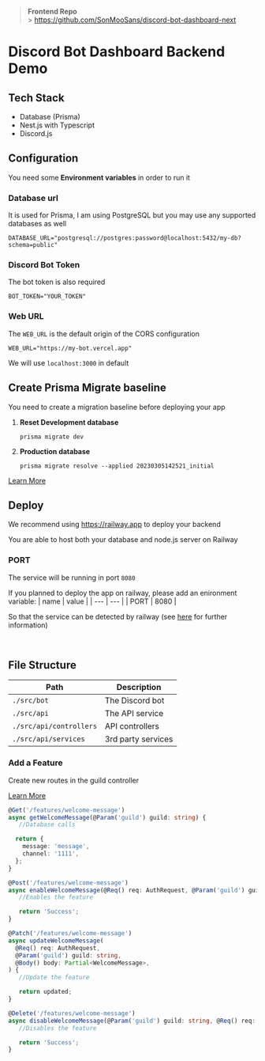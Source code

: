 > **Frontend Repo** <br/> > https://github.com/SonMooSans/discord-bot-dashboard-next

# Discord Bot Dashboard Backend Demo

## Tech Stack

- Database (Prisma)
- Nest.js with Typescript
- Discord.js

## Configuration

You need some **Environment variables** in order to run it

### Database url

It is used for Prisma, I am using PostgreSQL but you may use any supported databases as well

`DATABASE_URL="postgresql://postgres:password@localhost:5432/my-db?schema=public"`

### Discord Bot Token

The bot token is also required

`BOT_TOKEN="YOUR_TOKEN"`

### Web URL

The `WEB_URL` is the default origin of the CORS configuration

```
WEB_URL="https://my-bot.vercel.app"
```

We will use `localhost:3000` in default

## Create Prisma Migrate baseline

You need to create a migration baseline before deploying your app

1. **Reset Development database**

   ```
   prisma migrate dev
   ```

2. **Production database**

   ```
   prisma migrate resolve --applied 20230305142521_initial
   ```

[Learn More](https://pris.ly/d/migrate-baseline)

## Deploy

We recommend using https://railway.app to deploy your backend

You are able to host both your database and node.js server on Railway

### PORT

The service will be running in port `8080`

If you planned to deploy the app on railway, please add an enironment variable:
| name | value |
| --- | --- |
| PORT | 8080 |

So that the service can be detected by railway (see [here](https://docs.railway.app/deploy/railway-up) for further information)

<br/>

## File Structure

| Path                    | Description        |
| ----------------------- | ------------------ |
| `./src/bot`             | The Discord bot    |
| `./src/api`             | The API service    |
| `./src/api/controllers` | API controllers    |
| `./src/api/services`    | 3rd party services |

### Add a Feature

Create new routes in the guild controller

[Learn More](https://github.com/SonMooSans/discord-bot-dashboard-next#required-routes)

```ts
@Get('/features/welcome-message')
async getWelcomeMessage(@Param('guild') guild: string) {
   //Database calls

  return {
    message: 'message',
    channel: '1111',
  };
}

@Post('/features/welcome-message')
async enableWelcomeMessage(@Req() req: AuthRequest, @Param('guild') guild: string) {
   //Enables the feature

   return 'Success';
}

@Patch('/features/welcome-message')
async updateWelcomeMessage(
  @Req() req: AuthRequest,
  @Param('guild') guild: string,
  @Body() body: Partial<WelcomeMessage>,
) {
   //Update the feature

   return updated;
}

@Delete('/features/welcome-message')
async disableWelcomeMessage(@Param('guild') guild: string, @Req() req: AuthRequest) {
   //Disables the feature

   return 'Success';
}
```

